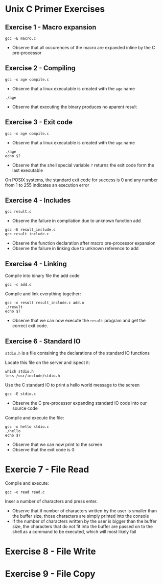 # Unix C Primer Exercises

## Exercise 1 - Macro expansion
```
gcc -E macro.c
```

* Observe that all occurences of the macro are expanded inline by the C pre-processor

## Exercise 2 - Compiling
```
gcc -o age compile.c
```

* Observe that a linux executable is created with the `age` name

```
./age
```

* Observe that executing the binary produces no aparent result

## Exercise 3 - Exit code
```
gcc -o age compile.c
```

* Observe that a linux executable is created with the `age` name

```
./age
echo $?
```

* Observe that the shell special variable `?` returns the exit code form the last executable

On POSIX systems, the standard exit code for success is 0 and any number from 1 to 255 indicates an execution error

## Exercise 4 - Includes
```
gcc result.c
```

* Observe the failure in compilation due to unknown function add

```
gcc -E result_include.c
gcc result_include.c
```

* Observe the function declaration after macro pre-processor expansion
* Observe the failure in linking due to unknown reference to add


## Exercise 4 - Linking
Compile into binary file the add code
```
gcc -c add.c
```

Compile and link everything together:

```
gcc -o result result_include.c add.o
./result
echo $?
```

* Observe that we can now execute the `result` program and get the correct exit code.

## Exercise 6 - Standard IO
`stdio.h` is a file containing the declarations of the standard IO functions

Locate this file on the server and ispect it:

```
which stdio.h
less /usr/include/stdio.h
```

Use the C standard IO to print a hello world message to the screen

```
gcc -E stdio.c
```

* Observe the C pre-processor expanding standard IO code into our source code

Compile and execute the file:

```
gcc -o hello stdio.c 
./hello
echo $?
```

* Observe that we can now print to the screen
* Observe that the exit code is 0

# Exercie 7 - File Read
Compile and execute:
```
gcc -o read read.c
```
Inser a number of characters and press enter.

* Observe that if number of characters written by the user is smaller than the buffer size, those
  characters are simply printed into the console
* If the number of characters written by the user is bigger than the buffer size, the characters that do not fit into the buffer are passed on to the shell as a command to be executed, which will most likely fail

# Exercise 8 - File Write

# Exercise 9 - File Copy
